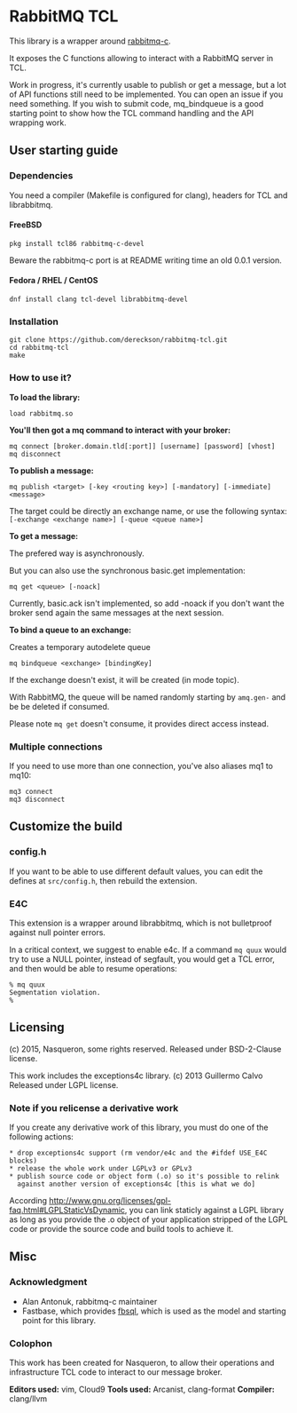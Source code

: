 # RabbitMQ TCL

This library is a wrapper around [rabbitmq-c](https://github.com/alanxz/rabbitmq-c).

It exposes the C functions allowing to interact with a RabbitMQ server in TCL.

Work in progress, it's currently usable to publish or get a message, but a lot
of API functions still need to be implemented. You can open an issue if you need
something. If you wish to submit code, mq_bindqueue is a good starting point to
show how the TCL command handling and the API wrapping work.

## User starting guide

### Dependencies

You need a compiler (Makefile is configured for clang),
headers for TCL and librabbitmq.

#### FreeBSD

```
pkg install tcl86 rabbitmq-c-devel
```

Beware the rabbitmq-c port is at README writing time an old 0.0.1 version.

#### Fedora / RHEL / CentOS

```
dnf install clang tcl-devel librabbitmq-devel
```

### Installation

```
git clone https://github.com/dereckson/rabbitmq-tcl.git
cd rabbitmq-tcl
make
```

### How to use it?

**To load the library:**

```
load rabbitmq.so
```

**You'll then got a mq command to interact with your broker:**

```
mq connect [broker.domain.tld[:port]] [username] [password] [vhost]
mq disconnect
```

**To publish a message:**

```
mq publish <target> [-key <routing key>] [-mandatory] [-immediate] <message>
```

The target could be directly an exchange name, or use the following syntax:
`[-exchange <exchange name>] [-queue <queue name>]`

**To get a message:**

The prefered way is asynchronously.

But you can also use the synchronous basic.get implementation:

```
mq get <queue> [-noack]
```

Currently, basic.ack isn't implemented, so add -noack if you don't want the
broker send again the same messages at the next session.

**To bind a queue to an exchange:**

Creates a temporary autodelete queue

```
mq bindqueue <exchange> [bindingKey]
```

If the exchange doesn't exist, it will be created (in mode topic).

With RabbitMQ, the queue will be named randomly starting by `amq.gen-` and be
be deleted if consumed.

Please note `mq get` doesn't consume, it provides direct access instead.

### Multiple connections

If you need to use more than one connection, you've also aliases mq1 to mq10:

```
mq3 connect
mq3 disconnect
```

## Customize the build

### config.h

If you want to be able to use different default values, you can edit the defines
at `src/config.h`, then rebuild the extension.

### E4C

This extension is a wrapper around librabbitmq, which is not bulletproof against
null pointer errors.

In a critical context, we suggest to enable e4c. If a command `mq quux` would
try to use a NULL pointer, instead of segfault, you would get a TCL error,
and then would be able to resume operations:

```
% mq quux
Segmentation violation.
%
```

## Licensing

(c) 2015, Nasqueron, some rights reserved.
Released under BSD-2-Clause license.

This work includes the exceptions4c library.
(c) 2013 Guillermo Calvo
Released under LGPL license.

### Note if you relicense a derivative work

If you create any derivative work of this library, you must do one of the
following actions:

    * drop exceptions4c support (rm vendor/e4c and the #ifdef USE_E4C blocks)
    * release the whole work under LGPLv3 or GPLv3
    * publish source code or object form (.o) so it's possible to relink
      against another version of exceptions4c [this is what we do]

According http://www.gnu.org/licenses/gpl-faq.html#LGPLStaticVsDynamic, you can
link staticly against a LGPL library as long as you provide the .o object of
your application stripped of the LGPL code or provide the source code and build
tools to achieve it.

## Misc

### Acknowledgment

* Alan Antonuk, rabbitmq-c maintainer
* Fastbase, which provides [fbsql](http://www.fastbase.co.nz/fbsql/fbsql.c),
  which is used as the model and starting point for this library.

### Colophon

This work has been created for Nasqueron, to allow their operations and
infrastructure TCL code to interact to our message broker.

**Editors used:** vim, Cloud9
**Tools used:** Arcanist, clang-format
**Compiler:** clang/llvm
